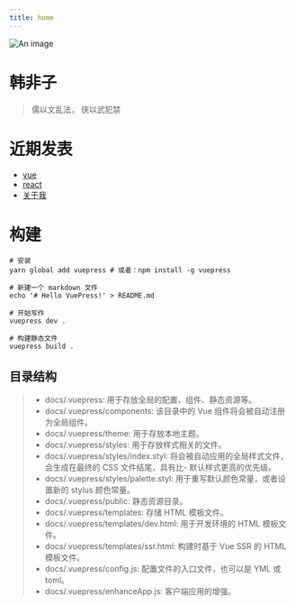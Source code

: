 ```yaml
---
title: home
---
```

![An image](/vuepress-myBlog/index.jpg)

# 韩非子
> 儒以文乱法， 侠以武犯禁

# 近期发表
- [vue](./programm/one.md)
- [react](./programm/2018-11-7-frontmatter-in-vuepress.md)
- [关于我](./about/index.md)

# 构建
```
# 安装
yarn global add vuepress # 或者：npm install -g vuepress

# 新建一个 markdown 文件
echo '# Hello VuePress!' > README.md

# 开始写作
vuepress dev .

# 构建静态文件
vuepress build .
```
## 目录结构
> - docs/.vuepress: 用于存放全局的配置、组件、静态资源等。
> - docs/.vuepress/components: 该目录中的 Vue 组件将会被自动注册为全局组件。
> - docs/.vuepress/theme: 用于存放本地主题。
> - docs/.vuepress/styles: 用于存放样式相关的文件。
> - docs/.vuepress/styles/index.styl: 将会被自动应用的全局样式文件，会生成在最终的 CSS 文件结尾，具有比- 默认样式更高的优先级。
> - docs/.vuepress/styles/palette.styl: 用于重写默认颜色常量，或者设置新的 stylus 颜色常量。
> - docs/.vuepress/public: 静态资源目录。
> - docs/.vuepress/templates: 存储 HTML 模板文件。
> - docs/.vuepress/templates/dev.html: 用于开发环境的 HTML 模板文件。
> - docs/.vuepress/templates/ssr.html: 构建时基于 Vue SSR 的 HTML 模板文件。
> - docs/.vuepress/config.js: 配置文件的入口文件，也可以是 YML 或 toml。
> - docs/.vuepress/enhanceApp.js: 客户端应用的增强。



